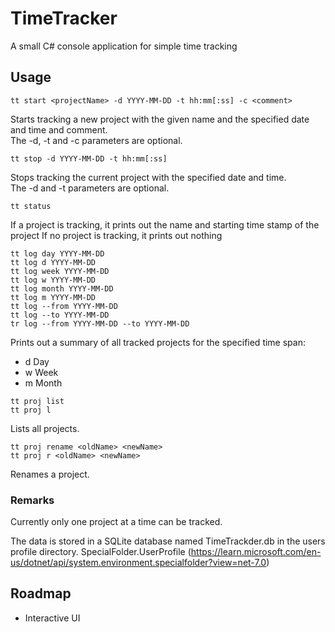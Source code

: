 # TimeTracker
A small C# console application for simple time tracking

## Usage
```
tt start <projectName> -d YYYY-MM-DD -t hh:mm[:ss] -c <comment>
```
Starts tracking a new project with the given name and the specified date and time and comment.
\
The -d, -t and -c parameters are optional.

```
tt stop -d YYYY-MM-DD -t hh:mm[:ss]
```
Stops tracking the current project with the specified date and time.
\
The -d and -t parameters are optional.

```
tt status
```
If a project is tracking, it prints out the name and starting time stamp of the project
If no project is tracking, it prints out nothing

```
tt log day YYYY-MM-DD
tt log d YYYY-MM-DD
tt log week YYYY-MM-DD
tt log w YYYY-MM-DD
tt log month YYYY-MM-DD
tt log m YYYY-MM-DD
tt log --from YYYY-MM-DD
tt log --to YYYY-MM-DD
tr log --from YYYY-MM-DD --to YYYY-MM-DD
```
Prints out a summary of all tracked projects for the specified time span:
- d Day
- w Week
- m Month 

```
tt proj list
tt proj l
```
Lists all projects.

```
tt proj rename <oldName> <newName>
tt proj r <oldName> <newName>
```
Renames a project.

### Remarks
Currently only one project at a time can be tracked.

The data is stored in a SQLite database named TimeTrackder.db in the users profile directory.
SpecialFolder.UserProfile (https://learn.microsoft.com/en-us/dotnet/api/system.environment.specialfolder?view=net-7.0)

## Roadmap
- Interactive UI
